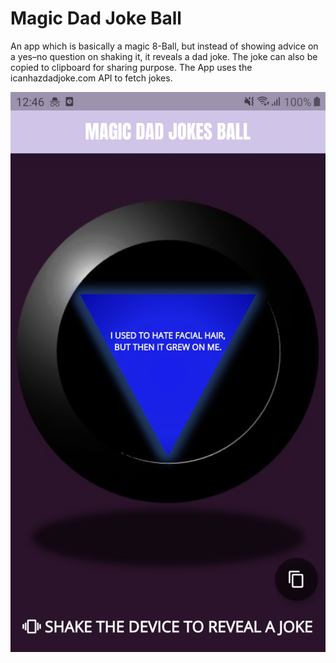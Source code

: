 # Magic Dad Joke Ball

An app which is basically a magic 8-Ball, but instead of showing advice on a yes–no question on shaking it, it reveals a dad joke. The joke can also be copied to clipboard for sharing purpose. The App uses the icanhazdadjoke.com API to fetch jokes.

![Screenshot](images/screenshot.jpg)
